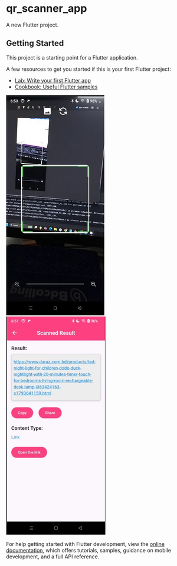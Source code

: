 # qr_scanner_app

A new Flutter project.

## Getting Started

This project is a starting point for a Flutter application.

A few resources to get you started if this is your first Flutter project:

- [Lab: Write your first Flutter app](https://docs.flutter.dev/get-started/codelab)
- [Cookbook: Useful Flutter samples](https://docs.flutter.dev/cookbook)

![Preview of the Project](assets/images/one.jpg)
![Preview of the Project](assets/images/two.jpg)

For help getting started with Flutter development, view the
[online documentation](https://docs.flutter.dev/), which offers tutorials,
samples, guidance on mobile development, and a full API reference.

